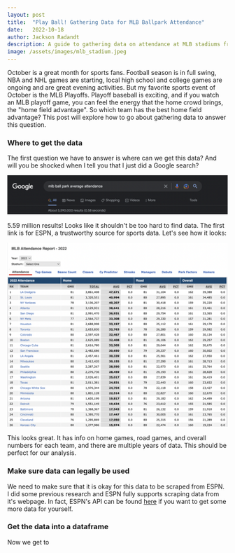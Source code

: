 ```yaml
---
layout: post
title:  "Play Ball! Gathering Data for MLB Ballpark Attendance"
date:   2022-10-18
author: Jackson Radandt
description: A guide to gathering data on attendance at MLB stadiums from the web
image: /assets/images/mlb_stadium.jpeg
---
```


October is a great month for sports fans. Football season is in full swing, NBA and NHL games are starting, local high school and college games are ongoing and are great evening activities. But my favorite sports event of October is the MLB Playoffs. Playoff baseball is exciting, and if you watch an MLB playoff game, you can feel the energy that the home crowd brings, the "home field advantage". So which team has the best home field advantage? This post will explore how to go about gathering data to answer this question.

### Where to get the data
The first question we have to answer is where can we get this data? And will you be shocked when I tell you that I just did a Google search?

![Google search](https://raw.githubusercontent.com/jdradandt/stat386-projects/main/assets/images/Screen%20Shot%202022-10-18%20at%207.35.26%20PM.png)

5.59 million results! Looks like it shouldn't be too hard to find data. The first link is for ESPN, a trustworthy source for sports data. Let's see how it looks:

![ESPN table](https://raw.githubusercontent.com/jdradandt/stat386-projects/main/assets/images/Screen%20Shot%202022-10-18%20at%207.55.40%20PM.png)

This looks great. It has info on home games, road games, and overall numbers for each team, and there are multiple years of data. This should be perfect for our analysis.

### Make sure data can legally be used
We need to make sure that it is okay for this data to be scraped from ESPN. I did some previous research and ESPN fully supports scraping data from it's webpage. In fact, ESPN's API can be found [here](http://www.espn.com/apis/devcenter/docs/) if you want to get some more data for yourself.

### Get the data into a dataframe
Now we get to 

